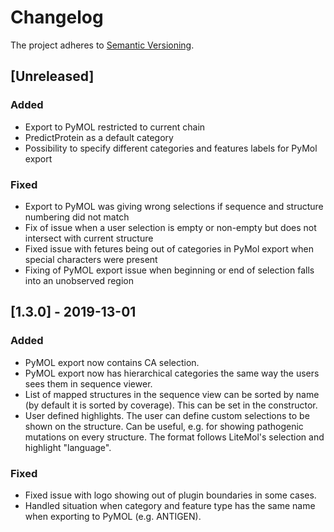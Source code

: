 # Changelog

The project adheres to [Semantic Versioning](https://semver.org/spec/v2.0.0.html).

##  [Unreleased]

### Added

- Export to PyMOL restricted to current chain
- PredictProtein as a default category 
- Possibility to specify different categories and features labels for PyMol export

### Fixed

- Export to PyMOL was giving wrong selections if sequence and structure numbering did not match
- Fix of issue when a user selection is empty or non-empty but does not intersect with current structure
- Fixed issue with fetures being out of categories in PyMol export when special characters were present
- Fixing of PyMOL export issue when beginning or end of selection falls into an unobserved region

## [1.3.0] - 2019-13-01

### Added
- PyMOL export now contains CA selection.
- PyMOL export now has hierarchical categories the same way the users sees them in sequence viewer.
- List of mapped structures in the sequence view can be sorted by name (by default it is sorted by coverage).
This can be set in the constructor.
- User defined highlights. The user can define custom selections to be shown on the structure. Can be useful, 
e.g. for showing pathogenic mutations on every structure. The format follows LiteMol's selection and 
 highlight "language".

### Fixed
- Fixed issue with logo showing out of plugin boundaries in some cases.
- Handled situation when category and feature type has the same name when exporting to PyMOL (e.g. ANTIGEN).


